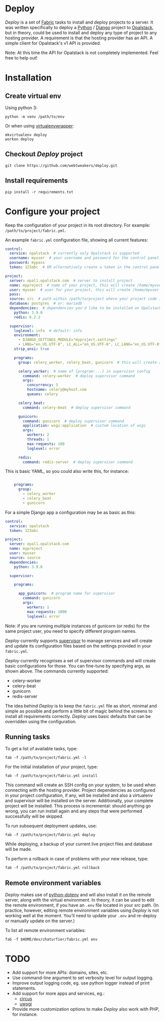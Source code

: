 
Deploy
===

*Deploy* is a set of [Fabric](http://www.fabfile.org/) tasks to install and deploy projects to a server. 
It was written specifically to deploy a [Python](https://www.python.org/) / [Django](https://www.djangoproject.com/) project to [Opalstack](https://opalstack.com/), 
but in theory, could be used to install and deploy any type of project to
any hosting provider. A requirement is that the hosting provider has an API.
A simple client for Opalstack's v1 API is provided.

Note: At this time the API for Opalstack is not completely implemented. Feel free to help out!

Installation
===

Create virtual env
---

Using python 3:

```
python -m venv /path/to/env
```

Or when using [virtualenvwrapper](https://virtualenvwrapper.readthedocs.io/en/latest/):

```
mkvirtualenv deploy
workon deploy
```


Checkout *Deploy* project
---

```
git clone https://github.com/webtweakers/deploy.git
```


Install requirements
---

```
pip install -r requirements.txt
```


Configure your project
===

Keep the configuration of your project in its root directory. For example: `/path/to/project/fabric.yml`.

An example `fabric.yml` configuration file, showing all current features:

```yaml
control:
  service: opalstack  # currently only Opalstack is supported
  username: myuser  # your username and password for the control panel
  password: mypass
  token: 123abc  # OR alternatively create a token in the control panel and use it here

project:
  server: opal1.opalstack.com  # server to install project
  name: myproject  # name of your project, this will create /home/myuser/apps/myproject
  user: myuser  # user for your project, this will create /home/myuser
  pass:
  source: src  # path within /path/to/project where your project code is located
  database: postgres  # or: mariadb
  dependencies:  # dependencies you'd like to be installed on Opalstack
    python: 3.9.0
    redis: 6.2.2

  supervisor:
    loglevel: info  # default: info
    environment:
      - DJANGO_SETTINGS_MODULE="myproject.settings"
      - LANG="en_US.UTF-8", LC_ALL="en_US.UTF-8", LC_LANG="en_US.UTF-8"
    strip_ansi: true

    programs:
      group: celery_worker, celery_beat, gunicorn  # this will create a [group:myproject] in supervisor

      celery_worker:  # name of [program:...] in supervisor config
        command: celery-worker  # deploy supervisor command
        args:
          concurrency: 3
          hostname: celery@myhost.com
          queues: celery

      celery_beat:
        command: celery-beat  # deploy supervisor command

      gunicorn:
        command: gunicorn  # deploy supervisor command
        application: wsgi:application  # custom location of wsgi
        args:
          workers: 2
          threads: 1
          max-requests: 100
          loglevel: error

      redis:
        command: redis-server  # deploy supervisor command
```

This is basic YAML, so you could also write this, for instance:

```yaml

    programs:
      group:
        - celery_worker
        - celery_beat
        - gunicorn
```

For a simple Django app a configuration may be as basic as this:

```yaml
control:
  service: opalstack
  token: 123abc

project:
  server: opal1.opalstack.com
  name: myproject
  user: myuser
  source: source
  dependencies:
    python: 3.9.0

  supervisor:

    programs:

      app_gunicorn:  # program name for supervisor
        command: gunicorn
        args:
          workers: 1
          max-requests: 1000
          loglevel: error
```

Note: if you are running multiple instances of gunicorn (or redis) for the same project user, you 
need to specify different program names.

*Deploy* currently supports [supervisor](http://supervisord.org/) to manage services and will create
and update its configuration files based on the settings provided in your `fabric.yml`.

*Deploy* currently recognises a set of supervisor commands and will create basic configurations for those.
You can fine-tune by specifying args, as shown above. The commands currently supported:
- celery-worker
- celery-beat
- gunicorn
- redis-server

The idea behind *Deploy* is to keep the `fabric.yml` file as short, minimal and simple as possible and
perform a little bit of magic behind the screens to install all requirements correctly. *Deploy* uses
basic defaults that can be overridden using the configuration.


Running tasks
---

To get a list of available tasks, type:

```
fab -f /path/to/project/fabric.yml -l
```


For the initial installation of your project, type:

```
fab -f /path/to/project/fabric.yml install
```

This command will create an SSH config on your system, to be used when connecting with the hosting
provider. Project dependencies as configured in your project configuration, if any, will be installed 
and also a virtualenv and supervisor will be installed on the server. Additionally, your complete 
project will be installed. This process is incremental: should anything go wrong, you can run install 
again and any steps that were performed successfully will be skipped.


To run subsequent deployment updates, use:

```
fab -f /path/to/project/fabric.yml deploy
```

While deploying, a backup of your current live project files and database will be made.


To perform a rollback in case of problems with your new release, type:

```
fab -f /path/to/project/fabric.yml rollback
```


Remote environment variables
---

*Deploy* makes use of [python-dotenv](https://github.com/theskumar/python-dotenv) and will also
install it on the remote server, along with the virtual environment. In theory, it can be used to 
edit the remote environment, if you have an `.env` file located in your src path. (In practice,
however, editing remote environment variables using *Deploy* is not working well at the moment. You'll need
to update your `.env` and re-deploy or manually update on the server.)

To list all remote environment variables:
```
fab -f $HOME/dev/chaturfier/fabric.yml env
```


TODO
===
- Add support for more APIs: domains, sites, etc.
- Use command-line argument to set verbosity level for output logging.
- Improve output logging code, eg. use python logger instead of print statements.
- Add support for more apps and services, eg.:
    - [circus](https://circus.readthedocs.io/en/latest/)
    - [uwsgi](https://uwsgi-docs.readthedocs.io/en/latest/)
- Provide more customization options to make *Deploy* also work with PHP, for instance.

